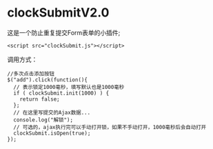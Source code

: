 clockSubmitV2.0
=======================
这是一个防止重复提交Form表单的小插件;

```
<script src="clockSubmit.js"></script>
```
调用方式：
```
//多次点击添加按钮
$("add").click(function(){
  // 表示锁定1000毫秒，填写默认也是1000毫秒
  if ( clockSubmit.init(1000) ) {
    return false;
  };
  // 在这里写提交的Ajax数据...
  console.log("解锁");
  // 可选的，ajax执行完可以手动打开锁，如果不手动打开，1000毫秒后会自动打开
  clockSubmit.isOpen(true);
});
